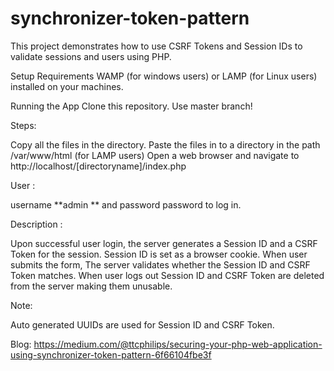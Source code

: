 # synchronizer-token-pattern
This project demonstrates how to use CSRF Tokens and Session IDs to validate sessions and users using PHP.

Setup Requirements WAMP (for windows users) or LAMP (for Linux users) installed on your machines.

Running the App Clone this repository. Use master branch!

Steps:

Copy all the files in the directory. Paste the files in to a directory in the path /var/www/html (for LAMP users) Open a web browser and navigate to http://localhost/[directoryname]/index.php

User :

username **admin ** and password password to log in.

Description :

Upon successful user login, the server generates a Session ID and a CSRF Token for the session. Session ID is set as a browser cookie. When user submits the form, The server validates whether the Session ID and CSRF Token matches. When user logs out Session ID and CSRF Token are deleted from the server making them unusable.

Note: 

Auto generated UUIDs are used for Session ID and CSRF Token.

Blog:
https://medium.com/@ttcphilips/securing-your-php-web-application-using-synchronizer-token-pattern-6f66104fbe3f
